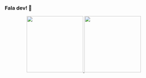 ### Fala dev! 👋

<!--
**PedroBVictor/PedroBVictor** is a ✨ _special_ ✨ repository because its `README.md` (this file) appears on your GitHub profile.

Here are some ideas to get you started:

- 🔭 Atualmente a procura de um primeiro emprego como desenvolvedor front-end junior ...
- 🌱 Estudando ReactJS ...
- 💬 Entre em contato comigo: pedro20002victor@gmail.com ...
-->

<div align = "center">
  <a href="https://github.com/PedroBVictor">
  <img height = "180em" src = "https://github-readme-stats.vercel.app/api?username=PedroBVictor&show_icons=true&theme=dracula&include_all_commits=true&count_private=true" />
  <img height = "180em" src = "https://github-readme-stats.vercel.app/api/top-langs/?username=PedroBVictor&layout=compact&langs_count=7&theme=dracula" />
</div>

